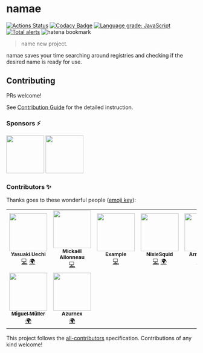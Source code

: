 # namae

[![Actions Status](https://github.com/uetchy/namae/workflows/test/badge.svg)](https://github.com/uetchy/namae/actions)
[![Codacy Badge](https://api.codacy.com/project/badge/Coverage/0b8abd28e8c04affb2aac6d907ffa149)](https://www.codacy.com/manual/uetchy/namae?utm_source=github.com&utm_medium=referral&utm_content=uetchy/namae&utm_campaign=Badge_Coverage)
[![Language grade: JavaScript](https://img.shields.io/lgtm/grade/javascript/g/uetchy/namae.svg?logo=lgtm&logoWidth=18)](https://lgtm.com/projects/g/uetchy/namae/context:javascript)
[![Total alerts](https://img.shields.io/lgtm/alerts/g/uetchy/namae.svg?logo=lgtm&logoWidth=18)](https://lgtm.com/projects/g/uetchy/namae/alerts/)
![hatena bookmark](https://badge.vercel.app/hatena/b/namae.dev)

> name new project.

namae saves your time searching around registries and checking if the desired name is ready for use.

## Contributing

PRs welcome!

See [Contribution Guide](./CONTRIBUTING.md) for the detailed instruction.

### Sponsors ⚡️

<!-- START mdmod {use: ['github-sponsors', {width: 100}]} -->

[<img src="https://avatars.githubusercontent.com/u/6936373?u=4edd14e6636c45d10ac6a3eecb4b3ffa6cc2bf5c&v=4" width="100" />](https://github.com/Naturalclar) [<img src="https://avatars.githubusercontent.com/u/79023920?v=4" width="100" />](https://github.com/Lierin8oracle)

<!-- END mdmod -->

### Contributors ✨

Thanks goes to these wonderful people ([emoji key](https://allcontributors.org/docs/en/emoji-key)):

<!-- ALL-CONTRIBUTORS-LIST:START - Do not remove or modify this section -->
<!-- prettier-ignore-start -->
<!-- markdownlint-disable -->
<table>
  <tr>
    <td align="center"><a href="https://uechi.io"><img src="https://avatars0.githubusercontent.com/u/431808?v=4?s=100" width="100px;" alt=""/><br /><sub><b>Yasuaki Uechi</b></sub></a><br /><a href="https://github.com/uetchy/namae/commits?author=uetchy" title="Code">💻</a> <a href="#translation-uetchy" title="Translation">🌍</a></td>
    <td align="center"><a href="https://github.com/flawyte"><img src="https://avatars3.githubusercontent.com/u/1585006?v=4?s=100" width="100px;" alt=""/><br /><sub><b>Mickaël Allonneau</b></sub></a><br /><a href="https://github.com/uetchy/namae/commits?author=flawyte" title="Code">💻</a></td>
    <td align="center"><a href="https://github.com/3x"><img src="https://avatars1.githubusercontent.com/u/18331588?v=4?s=100" width="100px;" alt=""/><br /><sub><b>Example</b></sub></a><br /><a href="https://github.com/uetchy/namae/commits?author=3x" title="Code">💻</a></td>
    <td align="center"><a href="https://scrapbox.io/rustacean/"><img src="https://avatars2.githubusercontent.com/u/21212032?v=4?s=100" width="100px;" alt=""/><br /><sub><b>NixieSquid</b></sub></a><br /><a href="https://github.com/uetchy/namae/commits?author=nixiesquid" title="Code">💻</a> <a href="#translation-nixiesquid" title="Translation">🌍</a></td>
    <td align="center"><a href="https://www.zeprof2coding.me"><img src="https://avatars3.githubusercontent.com/u/32982428?v=4?s=100" width="100px;" alt=""/><br /><sub><b>Arnaud Lier</b></sub></a><br /><a href="#translation-ZeProf2Code" title="Translation">🌍</a> <a href="https://github.com/uetchy/namae/commits?author=ZeProf2Code" title="Code">💻</a></td>
    <td align="center"><a href="https://mikroni.fi"><img src="https://avatars.githubusercontent.com/u/29684625?v=4?s=100" width="100px;" alt=""/><br /><sub><b>Raikas</b></sub></a><br /><a href="https://github.com/uetchy/namae/commits?author=raikasdev" title="Code">💻</a></td>
    <td align="center"><a href="https://jonahsnider.com/"><img src="https://avatars.githubusercontent.com/u/7608555?v=4?s=100" width="100px;" alt=""/><br /><sub><b>Jonah Snider</b></sub></a><br /><a href="https://github.com/uetchy/namae/commits?author=jonahsnider" title="Code">💻</a></td>
  </tr>
  <tr>
    <td align="center"><a href="https://github.com/miguelsmuller"><img src="https://avatars.githubusercontent.com/u/4589909?v=4?s=100" width="100px;" alt=""/><br /><sub><b>Miguel Müller</b></sub></a><br /><a href="#translation-miguelsmuller" title="Translation">🌍</a></td>
    <td align="center"><a href="https://atzu.ml"><img src="https://avatars.githubusercontent.com/u/32654584?v=4?s=100" width="100px;" alt=""/><br /><sub><b>Azurnex</b></sub></a><br /><a href="#translation-z3ro0k" title="Translation">🌍</a></td>
  </tr>
</table>

<!-- markdownlint-restore -->
<!-- prettier-ignore-end -->

<!-- ALL-CONTRIBUTORS-LIST:END -->

This project follows the [all-contributors](https://github.com/all-contributors/all-contributors) specification. Contributions of any kind welcome!
